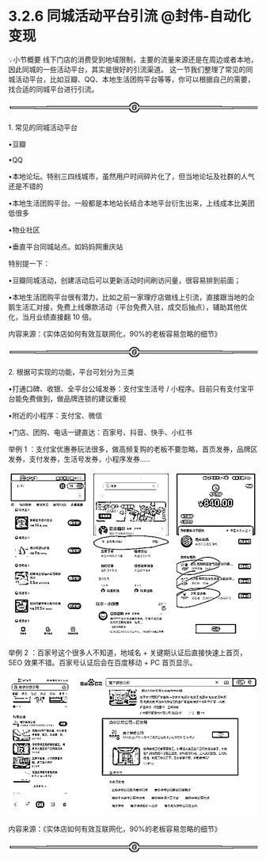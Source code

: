 # 3.2.6 同城活动平台引流 @封伟-自动化变现

💡小节概要
线下门店的消费受到地域限制，主要的流量来源还是在周边或者本地，因此同城的一些活动平台，其实是很好的引流渠道。
这一节我们整理了常见的同城活动平台，比如豆瓣、QQ、本地生活团购平台等等，你可以根据自己的需要，找合适的同城平台进行引流。

![](img/70c086163efe63c67f3a76278afd7895.png)

1\. 常见的同城活动平台

•豆瓣

•QQ

•本地论坛。特别三四线城市，虽然用户时间碎片化了，但当地论坛及社群的人气还是不错的

•本地生活团购平台。一般都是本地站长结合本地平台衍生出来，上线成本比美团低很多

•物业社区

•垂直平台同城站点。如妈妈网重庆站

特别提一下：

•豆瓣同城活动，创建活动后可以更新活动时间刷访问量，很容易排到前面；

•本地生活团购平台很有潜力，比如之前一家理疗店做线上引流，直接跟当地的企鹅生活汇对接，免费上线爆款活动（平台免费入驻，成交后抽点），辅助其他优化，当月业绩直接翻 10 倍。

内容来源：《实体店如何有效互联网化，90%的老板容易忽略的细节》

![](img/70c086163efe63c67f3a76278afd7895.png)

2\. 根据可实现的功能，平台可划分为三类

•打通口碑、收银、全平台公域发券：支付宝生活号 / 小程序。目前只有支付宝平台能免费做到，做品牌连锁的建议重视

•附近的小程序：支付宝、微信

•门店、团购、电话一键直达：百家号、抖音、快手、小红书

举例 1 ：支付宝优惠券玩法很多，做高频复购的老板不要忽略，首页发券，品牌区发券，支付发券，生活号发券，小程序发券.....

![](img/ba50fe1e73131603638c0201a51dffd2.png)

举例 2 ：百家号这个很多人不知道，地域名 + 关键期认证后直接快速上首页，SEO 效果不错。百家号认证后会在百度移动 + PC 首页显示。

![](img/96b5a42bff87bda5e77b340a5d312e19.png)

内容来源：《实体店如何有效互联网化，90%的老板容易忽略的细节》

![](img/70c086163efe63c67f3a76278afd7895.png)